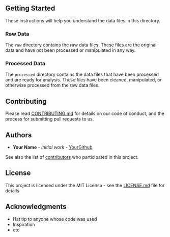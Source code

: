 
## Getting Started

These instructions will help you understand the data files in this directory.

### Raw Data

The `raw` directory contains the raw data files. These files are the original data and have not been processed or manipulated in any way.

### Processed Data

The `processed` directory contains the data files that have been processed and are ready for analysis. These files have been cleaned, manipulated, or otherwise processed from the raw data files.

## Contributing

Please read [CONTRIBUTING.md](url) for details on our code of conduct, and the process for submitting pull requests to us.

## Authors

* **Your Name** - *Initial work* - [YourGithub](url)

See also the list of [contributors](url) who participated in this project.

## License

This project is licensed under the MIT License - see the [LICENSE.md](url) file for details

## Acknowledgments

* Hat tip to anyone whose code was used
* Inspiration
* etc
